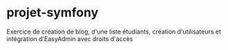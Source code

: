 # projet-symfony
Exercice de création de blog, d'une liste étudiants, création d'utilisateurs et intégration d'EasyAdmin avec droits d'accès
